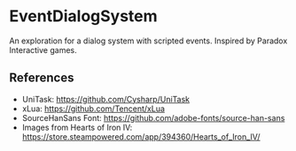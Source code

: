# EventDialogSystem
An exploration for a dialog system with scripted events. Inspired by Paradox Interactive games.

## References
- UniTask: https://github.com/Cysharp/UniTask
- xLua: https://github.com/Tencent/xLua
- SourceHanSans Font: https://github.com/adobe-fonts/source-han-sans
- Images from Hearts of Iron IV: https://store.steampowered.com/app/394360/Hearts_of_Iron_IV/